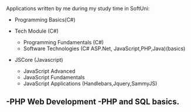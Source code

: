 Applications written by me during my study time in SoftUni:

- Programming Basics(C#)

- Tech Module (C#)
   - Programming Fundamentals (C#)
   - Software Technologies (C# ASP.Net, JavaScript,PHP,Java)(basics)
   
- JSCore (Javascript)
  - JavaScript Advanced
  - JavaScript Fundamentals
  - JavaScript Applications (Handlebars,Jquery,SammyJS)
  
-PHP Web Development
 -PHP and SQL basics.
 -
